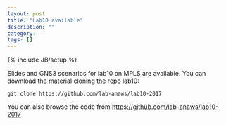```yaml
---
layout: post
title: "Lab10 available"
description: ""
category: 
tags: []
---
```

{% include JB/setup %}

Slides and GNS3 scenarios for lab10 on MPLS are available.
You can download the material cloning the repo lab10:
```
git clone https://github.com/lab-anaws/lab10-2017
```
You can also browse the code from  <https://github.com/lab-anaws/lab10-2017>


